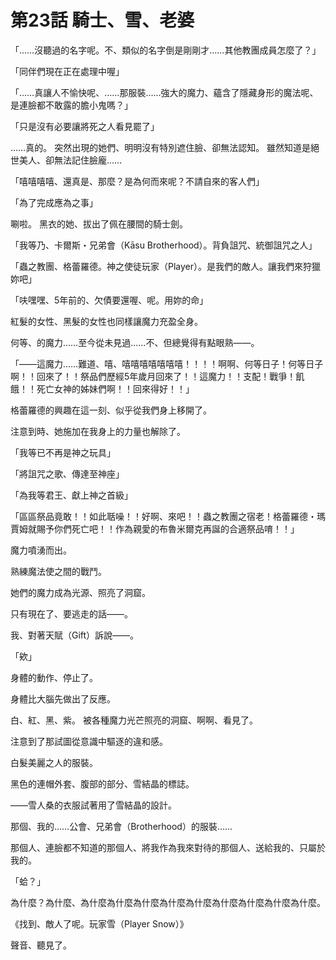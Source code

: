 # 第23話 騎士、雪、老婆

「……沒聽過的名字呢。不、類似的名字倒是剛剛才……其他教團成員怎麼了？」

「同伴們現在正在處理中喔」

「……真讓人不愉快呢、……那服裝……強大的魔力、蘊含了隱藏身形的魔法呢、是連臉都不敢露的膽小鬼嗎？」

「只是沒有必要讓將死之人看見罷了」

……真的。
突然出現的她們、明明沒有特別遮住臉、卻無法認知。
雖然知道是絕世美人、卻無法記住臉龐……

「嘻嘻嘻嘻、還真是、那麼？是為何而來呢？不請自來的客人們」

「為了完成應為之事」

唰啦。
黑衣的她、拔出了佩在腰間的騎士劍。

「我等乃、卡爾斯・兄弟會（Kāsu Brotherhood）。背負詛咒、統御詛咒之人」

「蟲之教團、格蕾羅德。神之使徒玩家（Player）。是我們的敵人。讓我們來狩獵妳吧」

「呋嘿嘿、5年前的、欠債要還喔、呢。用妳的命」

紅髮的女性、黑髮的女性也同樣讓魔力充盈全身。

何等、的魔力……至今從未見過……不、但總覺得有點眼熟――。

「――這魔力……難道、嘻、嘻嘻嘻嘻嘻嘻嘻！！！！啊啊、何等日子！何等日子啊！！回來了！！祭品們歷經5年歲月回來了！！這魔力！！支配！戰爭！飢餓！！死亡女神的姊妹們啊！！回來得好！！」

格蕾羅德的興趣在這一刻、似乎從我們身上移開了。

注意到時、她施加在我身上的力量也解除了。

「我等已不再是神之玩具」

「將詛咒之歌、傳達至神座」

「為我等君王、獻上神之首級」

「區區祭品竟敢！！如此聒噪！！好啊、來吧！！蟲之教團之宿老！格蕾羅德・瑪賈姆就賜予你們死亡吧！！作為親愛的布魯米爾克再誕的合適祭品唷！！」

魔力噴湧而出。

熟練魔法使之間的戰鬥。

她們的魔力成為光源、照亮了洞窟。

只有現在了、要逃走的話――。

我、對著天賦（Gift）訴說――。

「欸」

身體的動作、停止了。

身體比大腦先做出了反應。

白、紅、黑、紫。
被各種魔力光芒照亮的洞窟、啊啊、看見了。

注意到了那試圖從意識中驅逐的違和感。

白髮美麗之人的服裝。

黑色的連帽外套、腹部的部分、雪結晶的標誌。

――雪人桑的衣服試著用了雪結晶的設計。

那個、我的……公會、兄弟會（Brotherhood）的服裝……

那個人、連臉都不知道的那個人、將我作為我來對待的那個人、送給我的、只屬於我的。

「蛤？」

為什麼？為什麼、為什麼為什麼為什麼為什麼為什麼為什麼為什麼為什麼為什麼。

《找到、敵人了呢。玩家雪（Player Snow）》

聲音、聽見了。
